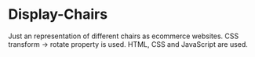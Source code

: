 # Display-Chairs
Just an representation of different chairs as ecommerce websites. CSS transform -> rotate property is used. HTML, CSS and JavaScript are used.
